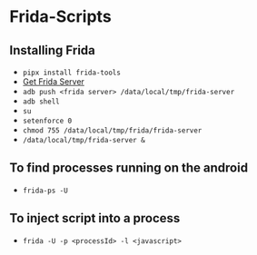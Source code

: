# Frida-Scripts

## Installing Frida

- `pipx install frida-tools`
- [Get Frida Server](https://github.com/frida/frida/releases)
- `adb push <frida server> /data/local/tmp/frida-server`
- `adb shell`
- `su`
- `setenforce 0`
- `chmod 755 /data/local/tmp/frida/frida-server`
- `/data/local/tmp/frida-server &`

## To find processes running on the android
- `frida-ps -U`

## To inject script into a process
- `frida -U -p <processId> -l <javascript>`
